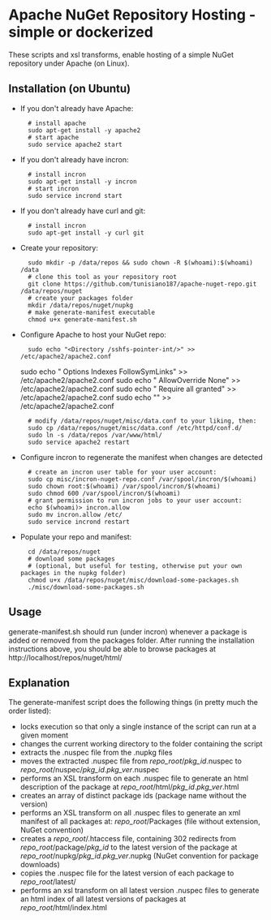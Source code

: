# Apache NuGet Repository Hosting - simple or dockerized

These scripts and xsl transforms, enable hosting of a simple NuGet repository under Apache (on Linux).

## Installation (on Ubuntu)

- If you don't already have Apache:

        # install apache
        sudo apt-get install -y apache2
        # start apache
        sudo service apache2 start

- If you don't already have incron:

        # install incron
        sudo apt-get install -y incron
        # start incron
        sudo service incrond start

- If you don't already have curl and git:

        # install incron
        sudo apt-get install -y curl git 

- Create your repository:

        sudo mkdir -p /data/repos && sudo chown -R $(whoami):$(whoami) /data
        # clone this tool as your repository root
        git clone https://github.com/tunisiano187/apache-nuget-repo.git /data/repos/nuget
        # create your packages folder
        mkdir /data/repos/nuget/nupkg
        # make generate-manifest executable
        chmod u+x generate-manifest.sh

- Configure Apache to host your NuGet repo:

        sudo echo "<Directory /sshfs-pointer-int/>" >> /etc/apache2/apache2.conf
	sudo echo "        Options Indexes FollowSymLinks" >> /etc/apache2/apache2.conf
	sudo echo "        AllowOverride None" >> /etc/apache2/apache2.conf
	sudo echo "        Require all granted" >> /etc/apache2/apache2.conf
	sudo echo "</Directory>" >> /etc/apache2/apache2.conf

        # modify /data/repos/nuget/misc/data.conf to your liking, then:
        sudo cp /data/repos/nuget/misc/data.conf /etc/httpd/conf.d/
        sudo ln -s /data/repos /var/www/html/
        sudo service apache2 restart

- Configure incron to regenerate the manifest when changes are detected

        # create an incron user table for your user account:
        sudo cp misc/incron-nuget-repo.conf /var/spool/incron/$(whoami)
        sudo chown root:$(whoami) /var/spool/incron/$(whoami)
        sudo chmod 600 /var/spool/incron/$(whoami)
        # grant permission to run incron jobs to your user account:
        echo $(whoami)> incron.allow
        sudo mv incron.allow /etc/
        sudo service incrond restart

- Populate your repo and manifest:

        cd /data/repos/nuget
        # download some packages
        # (optional, but useful for testing, otherwise put your own packages in the nupkg folder)
        chmod u+x /data/repos/nuget/misc/download-some-packages.sh
        ./misc/download-some-packages.sh        

## Usage

generate-manifest.sh should run (under incron) whenever a package is added or removed from the packages folder. After running the installation instructions above, you should be able to browse packages at http://localhost/repos/nuget/html/

## Explanation

The generate-manifest script does the following things (in pretty much the order listed):

- locks execution so that only a single instance of the script can run at a given moment
- changes the current working directory to the folder containing the script
- extracts the .nuspec file from the .nupkg files
- moves the extracted .nuspec file from *repo_root*/*pkg_id*.nuspec to *repo_root*/nuspec/*pkg_id*.*pkg_ver*.nuspec
- performs an XSL transform on each .nuspec file to generate an html description of the package at *repo_root*/html/*pkg_id*.*pkg_ver*.html
- creates an array of distinct package ids (package name without the version)
- performs an XSL transform on all .nuspec files to generate an xml manifest of all packages at: *repo_root*/Packages (file without extension, NuGet convention)
- creates a *repo_root*/.htaccess file, containing 302 redirects from *repo_root*/package/*pkg_id* to the latest version of the package at *repo_root*/nupkg/*pkg_id*.*pkg_ver*.nupkg (NuGet convention for package downloads)
- copies the .nuspec file for the latest version of each package to *repo_root*/latest/
- performs an xsl transform on all latest version .nuspec files to generate an html index of all latest versions of packages at *repo_root*/html/index.html
